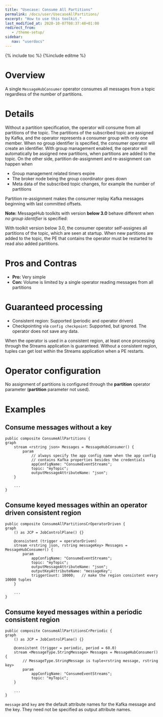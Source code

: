 ```yaml
---
title: "Usecase: Consume All Partitions"
permalink: /docs/user/UsecaseAllPartitions/
excerpt: "How to use this toolkit."
last_modified_at: 2020-10-07T08:37:48+01:00
redirect_from:
   - /theme-setup/
sidebar:
   nav: "userdocs"
---
```

{% include toc %}
{%include editme %}

# Overview

A single `MessageHubConsumer` operator consumes all messages from a topic regardless of the number of partitions.

# Details

Without a partition specification, the operator will consume from all partitions of the topic. The partitions of the subscribed topic are assigned by Kafka, and the operator represents a consumer group with only one member. When no group identifier is specified, the consumer operator will create an identifier. With group management enabled, the operator will automatically be assigned new partitions, when partitions are added to the topic. On the other side, partition de-assignment and re-assignment can happen when

* Group management related timers expire
* The broker node being the group coordinator goes down
* Meta data of the subscribed topic changes, for example the number of partitions

Partition re-assignment makes the consumer replay Kafka messages beginning with last committed offsets.

**Note:** MessageHub toolkits with version **below 3.0** behave different when *no group identifier* is specified:

With toolkit version below 3.0, the consumer operator self-assignes all partitions of the topic, which are seen at startup.
When new partitions are added to the topic, the PE that contains the operator must be restarted to read also added partitions.

# Pros and Contras

* **Pro:** Very simple
* **Con:** Volume is limited by a single operator reading messages from all partitions

# Guaranteed processing

* Consistent region: Supported (periodic and operator driven)
* Checkpointing via `config checkpoint`: Supported, but ignored. The operator does not save any data.

When the operator is used in a consistent region, at least once processing through the Streams application is guaranteed.
Without a consistent region, tuples can get lost within the Streams application when a PE restarts.

# Operator configuration

No assignment of partitions is configured through the **partition** operator parameter (**partition** parameter not used).

# Examples
## Consume messages without a key
```
public composite ConsumeAllPartitions {
graph
    stream <rstring json> Messages = MessageHubConsumer() {
        param
            // always specify the app config name when the app config
            // contains Kafka properties besides the credentials
            appConfigName: "ConsumeEventStreams";
            topic: "myTopic";
            outputMessageAttributeName: "json";
    }

    ...
}
```

## Consume keyed messages within an operator driven consistent region
```
public composite ConsumeAllPartitionsCrOperatorDriven {
graph
    () as JCP = JobControlPlane() {}

    @consistent (trigger = operatorDriven)
    stream <rstring json, rstring messageKey> Messages = MessageHubConsumer() {
        param
            appConfigName: "ConsumeEventStreams";
            topic: "myTopic";
            outputMessageAttributeName: "json";
            outputKeyAttributeName: "messageKey";
            triggerCount: 10000;   // make the region consistent every 10000 tuples
    }

    ...
}
```

## Consume keyed messages within a periodic consistent region
```
public composite ConsumeAllPartitionsCrPeriodic {
graph
    () as JCP = JobControlPlane() {}

    @consistent (trigger = periodic, period = 60.0)
    stream <MessageType.StringMessage> Messages = MessageHubConsumer() {
        // MessageType.StringMessage is tuple<rstring message, rstring key>
        param
            appConfigName: "ConsumeEventStreams";
            topic: "myTopic";
    }

    ...
}
```

`message` and `key` are the default attribute names for the Kafka message and the key. They need not be specified as output attribute names.
